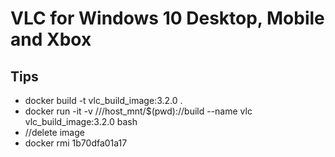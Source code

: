 ﻿# VLC for Windows 10 Desktop, Mobile and Xbox



## Tips
* docker build -t vlc_build_image:3.2.0 .
* docker run -it -v ///host_mnt/$(pwd)://build  --name vlc vlc_build_image:3.2.0 bash
* //delete image
* docker rmi 1b70dfa01a17
